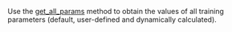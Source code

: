 
Use the [get_all_params](../../../concepts/python-reference_catboostclassifier_get_all_params.md) method to obtain the values of all training parameters (default, user-defined and dynamically calculated).
